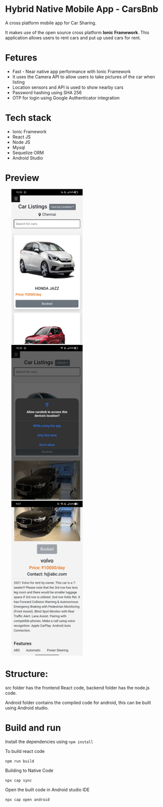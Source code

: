 # Hybrid Native Mobile App - CarsBnb

A cross platform mobile app for Car Sharing. 

It makes use
of the open source cross platform <b>Ionic Framework</b>. This application allows
users to rent cars and put up used cars for rent.

# Fetures
<ul>
<li>Fast - Near native app performance with Ionic Framework </li>
<li>It uses the Camera API to allow users to take pictures of the car when listing</li>
<li>Location sensors and API is used to show nearby cars</li>
<li>Password hashing using SHA 256</li>
<li> OTP for login using Google Authenticator integration </li>
</ul>

# Tech stack
<ul>
  <li>Ionic Framework</li>
  <li>React JS</li>
  <li>Node JS</li>
  <li>Mysql</li>
  <li>Sequelize ORM</li>
  <li>Android Studio</li>
 </ul>

 # Preview

<img height="500" hspace="20" src="https://github.com/harishankar0301/mobile-app-carsbnb/blob/master/images/car-listing.jpg"></img>
<img height="500" hspace="20" src="https://github.com/harishankar0301/mobile-app-carsbnb/blob/master/images/location.jpg"></img>
<img height="500" hspace="20" src="https://github.com/harishankar0301/mobile-app-carsbnb/blob/master/images/details-page.jpg"></img>

 
 # Structure:
src folder has the frontend React code, backend folder has the node.js code.

Android folder contains the compiled code for android, this can be built using Android studio.

# Build and run

Install the dependencies using 
`npm install`

To build react code

`npm run build`

Building to Native Code

`npx cap sync`

Open the built code in Android studio IDE

`npx cap open android`


